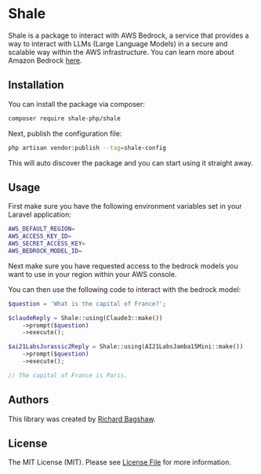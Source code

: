 # Shale

Shale is a package to interact with AWS Bedrock, a service that provides a way to interact with LLMs (Large Language Models) in a secure and scalable way within the AWS infrastructure. You can learn more about Amazon Bedrock [here](https://aws.amazon.com/bedrock/).

## Installation 

You can install the package via composer:

```bash
composer require shale-php/shale
```

Next, publish the configuration file:

```bash
php artisan vendor:publish --tag=shale-config
```

This will auto discover the package and you can start using it straight away.

## Usage

First make sure you have the following environment variables set in your Laravel application:

```bash
AWS_DEFAULT_REGION=
AWS_ACCESS_KEY_ID=
AWS_SECRET_ACCESS_KEY=
AWS_BEDROCK_MODEL_ID=
```

Next make sure you have requested access to the bedrock models you want to use in your region within your AWS console.

You can then use the following code to interact with the bedrock model:

```php
$question = 'What is the capital of France?';

$claudeReply = Shale::using(Claude3::make())
    ->prompt($question)
    ->execute();

$ai21LabsJurassic2Reply = Shale::using(AI21LabsJamba15Mini::make())
    ->prompt($question)
    ->execute();

// The capital of France is Paris.
```

## Authors

This library was created by [Richard Bagshaw](https://www.richardbagshaw.co.uk).

## License

The MIT License (MIT). Please see [License File](LICENSE) for more information.

